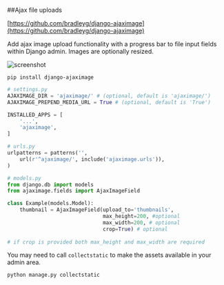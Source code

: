 ##Ajax file uploads
  
[https://github.com/bradleyg/django-ajaximage](https://github.com/bradleyg/django-ajaximage)
  
Add ajax image upload functionality with a progress bar to file input fields within Django admin. Images are optionally resized.

![screenshot](https://raw.github.com/bradleyg/django-ajaximage/master/screenshot.png)

```pip install django-ajaximage```

```python
# settings.py
AJAXIMAGE_DIR = 'ajaximage/' # (optional, default is 'ajaximage/')
AJAXIMAGE_PREPEND_MEDIA_URL = True # (optional, default is 'True')

INSTALLED_APPS = [
    '...',
    'ajaximage',
]
```
  
```python
# urls.py
urlpatterns = patterns('',
    url(r'^ajaximage/', include('ajaximage.urls')),
)
```
  
```python
# models.py
from django.db import models
from ajaximage.fields import AjaxImageField

class Example(models.Model):
    thumbnail = AjaxImageField(upload_to='thumbnails',
                               max_height=200, #optional
                               max_width=200, # optional
                               crop=True) # optional
                               
# if crop is provided both max_height and max_width are required
```

You may need to call ``collectstatic`` to make the assets available in your admin area.

```bash
python manage.py collectstatic
````
